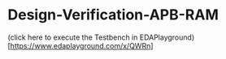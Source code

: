 # Design-Verification-APB-RAM



(click here to execute the Testbench in EDAPlayground)[https://www.edaplayground.com/x/QWRn]
